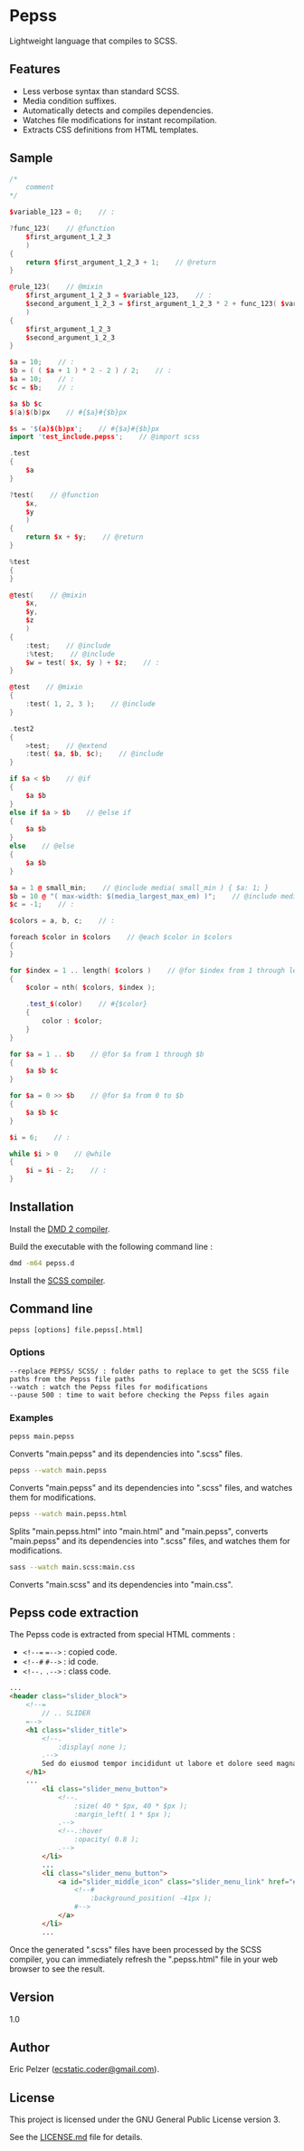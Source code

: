 # Pepss

Lightweight language that compiles to SCSS.

## Features

* Less verbose syntax than standard SCSS.
* Media condition suffixes.
* Automatically detects and compiles dependencies.
* Watches file modifications for instant recompilation.
* Extracts CSS definitions from HTML templates.

## Sample

```cpp
/*
    comment
*/

$variable_123 = 0;    // :

?func_123(    // @function
    $first_argument_1_2_3 
    )
{
    return $first_argument_1_2_3 + 1;    // @return
}

@rule_123(    // @mixin
    $first_argument_1_2_3 = $variable_123,    // :
    $second_argument_1_2_3 = $first_argument_1_2_3 * 2 + func_123( $variable_123 )    // :
    )
{
    $first_argument_1_2_3
    $second_argument_1_2_3
}

$a = 10;    // :
$b = ( ( $a + 1 ) * 2 - 2 ) / 2;    // :
$a = 10;    // :
$c = $b;    // :

$a $b $c
$(a)$(b)px    // #{$a}#{$b}px

$s = '$(a)$(b)px';    // #{$a}#{$b}px
import 'test_include.pepss';    // @import scss

.test
{
    $a
}

?test(    // @function
    $x, 
    $y 
    )
{
    return $x + $y;    // @return
}

%test
{
}

@test(    // @mixin
    $x, 
    $y, 
    $z 
    )
{
    :test;    // @include
    :%test;    // @include
    $w = test( $x, $y ) + $z;    // :
}

@test    // @mixin
{
    :test( 1, 2, 3 );    // @include
}

.test2
{
    >test;    // @extend
    :test( $a, $b, $c);    // @include
}

if $a < $b    // @if
{
    $a $b
}
else if $a > $b    // @else if
{
    $a $b
}
else    // @else
{
    $a $b
}

$a = 1 @ small_min;    // @include media( small_min ) { $a: 1; }
$b = 10 @ "( max-width: $(media_largest_max_em) )";    // @include media( "( max-width: #{$media_largest_max_em} )" )
$c = -1;    // :

$colors = a, b, c;    // :

foreach $color in $colors    // @each $color in $colors
{
}

for $index = 1 .. length( $colors )    // @for $index from 1 through length( $colors )
{
    $color = nth( $colors, $index );
    
    .test_$(color)    // #{$color}
    {
        color : $color;
    }
}

for $a = 1 .. $b    // @for $a from 1 through $b
{
    $a $b $c
}

for $a = 0 >> $b    // @for $a from 0 to $b
{
    $a $b $c
}

$i = 6;    // :

while $i > 0    // @while
{
    $i = $i - 2;    // :
}
```

## Installation

Install the [DMD 2 compiler](https://dlang.org/download.html).

Build the executable with the following command line :

```bash
dmd -m64 pepss.d
```

Install the [SCSS compiler](http://sass-lang.com/install).

## Command line

``` 
pepss [options] file.pepss[.html]
``` 

### Options

``` 
--replace PEPSS/ SCSS/ : folder paths to replace to get the SCSS file paths from the Pepss file paths
--watch : watch the Pepss files for modifications
--pause 500 : time to wait before checking the Pepss files again
``` 

### Examples

```bash
pepss main.pepss 
```

Converts "main.pepss" and its dependencies into ".scss" files.

```bash
pepss --watch main.pepss 
```

Converts "main.pepss" and its dependencies into ".scss" files, and watches them for modifications.

```bash
pepss --watch main.pepss.html
```

Splits "main.pepss.html" into "main.html" and "main.pepss", converts "main.pepss" and its dependencies into ".scss" files, and watches them for modifications.

```bash
sass --watch main.scss:main.css
```

Converts "main.scss" and its dependencies into "main.css".

## Pepss code extraction

The Pepss code is extracted from special HTML comments :

* `<!--=` `=-->` : copied code. 
* `<!--#` `#-->` : id code.
* `<!--.` `.-->` : class code.

```html
...
<header class="slider_block">
    <!--=
        // .. SLIDER
    =-->
    <h1 class="slider_title">
        <!--.
            :display( none );
        .-->
        Sed do eiusmod tempor incididunt ut labore et dolore seed magna aliqua.
    </h1>
    ...
        <li class="slider_menu_button">
            <!--.
                :size( 40 * $px, 40 * $px );
                :margin_left( 1 * $px );
            .-->
            <!--.:hover
                :opacity( 0.8 );
            .-->
        </li>
        ...
        <li class="slider_menu_button">
            <a id="slider_middle_icon" class="slider_menu_link" href="#">
                <!--#
                    :background_position( -41px );
                #-->
            </a>
        </li>
        ...
```

Once the generated ".scss" files have been processed by the SCSS compiler, you can immediately refresh the ".pepss.html" file in your web browser to see the result.

## Version

1.0

## Author

Eric Pelzer (ecstatic.coder@gmail.com).

## License

This project is licensed under the GNU General Public License version 3.

See the [LICENSE.md](LICENSE.md) file for details.
